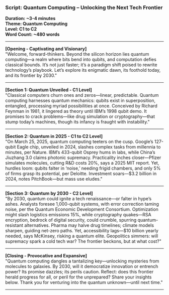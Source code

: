### Script: Quantum Computing – Unlocking the Next Tech Frontier  
**Duration: ~3-4 minutes**  
**Theme: Quantum Computing**  
**Level: C1 to C2**  
**Word Count: ~480 words**  

---

**[Opening - Captivating and Visionary]**  
"Welcome, forward-thinkers. Beyond the silicon horizon lies quantum computing—a realm where bits bend into qubits, and computation defies classical bounds. It’s not just faster; it’s a paradigm shift poised to rewrite technology’s playbook. Let’s explore its enigmatic dawn, its foothold today, and its frontier by 2030."

---

**[Section 1: Quantum Unveiled - C1 Level]**  
"Classical computers churn ones and zeros—linear, predictable. Quantum computing harnesses quantum mechanics: qubits exist in superposition, entangled, processing myriad possibilities at once. Conceived by Richard Feynman in 1981, it lingered as theory until IBM’s 1998 qubit demo. It promises to crack problems—like drug simulation or cryptography—that stump today’s machines, though its infancy is fraught with instability."

---

**[Section 2: Quantum in 2025 - C1 to C2 Level]**  
"On March 25, 2025, quantum computing teeters on the cusp. Google’s 127-qubit Eagle chip, unveiled in 2024, slashes complex tasks from millennia to minutes, per Nature. IBM’s 433-qubit Osprey hums in labs, while China’s Jiuzhang 3.0 claims photonic supremacy. Practicality inches closer—Pfizer simulates molecules, cutting R&D costs 20%, says a 2025 MIT report. Yet, hurdles loom: qubits falter in ‘noise,’ needing frigid chambers, and only 5% of firms grasp its potential, per Deloitte. Investment soars—$3.2 billion in 2024, notes PitchBook—but mass use eludes."

---

**[Section 3: Quantum by 2030 - C2 Level]**  
"By 2030, quantum could ignite a tech renaissance—or falter in hype’s ashes. Analysts foresee 1,000-qubit systems, with error correction taming noise, per the Quantum Economic Development Consortium. Optimization might slash logistics emissions 15%, while cryptography quakes—RSA encryption, bedrock of digital security, could crumble, spurring quantum-resistant alternatives. Pharma may halve drug timelines; climate models sharpen, guiding net-zero paths. Yet, accessibility lags—$10 billion yearly needed, says McKinsey, risking a quantum elite. Geopolitics simmers: will supremacy spark a cold tech war? The frontier beckons, but at what cost?"

---

**[Closing - Provocative and Expansive]**  
"Quantum computing dangles a tantalizing key—unlocking mysteries from molecules to galaxies. By 2030, will it democratize innovation or entrench power? Its promise dazzles; its perils caution. Reflect: does this frontier herald progress for all, or peril for the unprepared? Share your insights below. Thank you for venturing into the quantum unknown—until next time."

---
